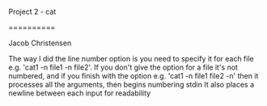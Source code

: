 Project 2 - cat

==========

Jacob Christensen

The way I did the line number option is you need to specify it for each file e.g. 'cat1 -n file1 -n file2'. If you don't give the option for a file it's not numbered, and if you finish with the option e.g. 'cat1 -n file1 file2 -n' then it processes all the arguments, then begins numbering stdin
It also places a newline between each input for readability
